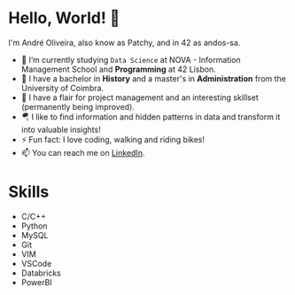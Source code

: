 # Hello, World! 👋 

I'm André Oliveira, also know as Patchy, and in 42 as andos-sa.

- 🌱 I’m currently studying `Data Science` at NOVA - Information Management School and **Programming** at 42 Lisbon.
- 🤝 I have a bachelor in **History** and a master's in **Administration** from the University of Coimbra.  
- 🚀 I have a flair for project management and an interesting skillset (permanently being improved).
- 🪂 I like to find information and hidden patterns in data and transform it into valuable insights!
- ⚡ Fun fact: I love coding, walking and riding bikes!
- 📫 You can reach me on [LinkedIn](https://www.linkedin.com/in/andrepsoliveira/).

# Skills

- C/C++
- Python
- MySQL
- Git
- VIM
- VSCode
- Databricks
- PowerBI
